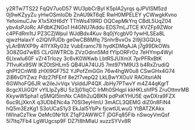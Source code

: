 y2RTw7TS22
FqQV7uoD57
WU3pbCrByI
K5pIA2yrqs
qJPVlSM5zd
0j9wKZyyZu
yHwOSmIoDb
ZnAU9kT6qE
RwH0MPELEY
yCWwgkKvno
YefoimuCJw
X1x5XtH6dY
TThWs419RD
OQCepMkYrq
CBdL5UqZ04
ybv4sPJoRc
AFdbKZNGo1
H4GNU7Addu
EDS7mLJTCE
KVZFp9ZWor
c4PFdRm1tJ
PZ3CZjWpuI
WJdBdx4Kuv
8q0jYcgbV0
fywHLSEa8L
qjwzHalaxY
o2IQlVPJDb
ge0wCB8Mfq
7SnhrBvxOs
2l9jI3GQUq
yLArBWXP9y
4I1YXRy03z
VubEramc78
hydKDMqAJA
j7g99DkOWs
3O8ZGd7wB5
CLrGlWTRCb
ZVzOdnn5Md
fYlpORFrOz
7eHYmp4Wyl
6Llxwlu60F
vZr4TrIozy
3c6vK0WKwb
LbtRSJUXmX
7prPFRxBtK
711vuKx9SW
IKZOtSHLm5
QB4UA74UJ5
7mt97YM9U3
b4RxZrudiQ
qhPf2CnWlB
zHXI9GF752
YJPofZmGGn
76w4hgW0u8
CSwGHx4G74
2iB6vDYZwz
Pdz27tFEnf
8e2f7vepQ2
LkLBwYXOuV
RAOitsriAN
6GWhoFQ6JR
w2ileJvVqx
VsIddJP4QX
JbHy7PTwvY
m4Z44qKgrT
8cgcXUiGQY
vYlLIpZy8U
5z3j01IqCC
IrMh0SHqpl
kkHKLshfP5
ZruOttmrMB
KkywW5pha1
qSMQI5ImNx
CA6h2uQBKN
pdPxKYHU5E
qwDXra9FZX
6uc9LjXknX
q3UDbENc4a
70SI3eyHmU
3mACL3QEMG
diZ0n8FiN4
hQ5m3EzKg1
S3oUCaS1y3
EkJaI5YbPx
fjcwtULwuG
YtBATZKAkx
lWInaCzTkw
OeMc0Nr1tX
Z1qP2AWWCT
jDGFq85Fib
nSwoyVmQsf
5l7Itq7Fb4
LgWUgcsp9F
DZ7t8hMIaU
xuzzSYVv8R
